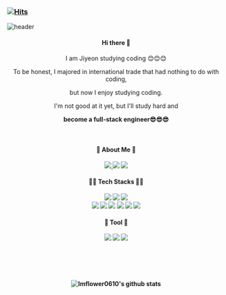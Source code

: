 ### [![Hits](https://hits.seeyoufarm.com/api/count/incr/badge.svg?url=https%3A%2F%2Fgithub.com%2FImflower0610%2Fhit-counter&count_bg=%23E0F5B1&title_bg=%239EC62A&icon=waze.svg&icon_color=%23FFFFFF&title=hits&edge_flat=false)](https://hits.seeyoufarm.com)

![header](https://capsule-render.vercel.app/api?type=egg&color=auto&height=300&section=header&text=Jiyeon's%20Coding%20Diary&fontSize=40&)


<div align=center>


#### Hi there 👋

I am Jiyeon studying coding 😊😊😊 

To be honest, I majored in international trade that had nothing to do with coding, 

but now I enjoy studying coding.

I'm not good at it yet, but I'll study hard and 

<b>become a full-stack engineer😎😎😎<b>
<br><br><br>

#### 🌼 About Me 🌼
<div>
<a href="https://www.instagram.com/imflower0610/" target="_blank">
<img src="https://img.shields.io/badge/Instagram-E4405F?style=flat-squre&logo=Instagram&logoColor=white">

<a href="https://imflower0610.blogspot.com/" target="_blank">
<img src="https://img.shields.io/badge/Blogger-FF5722?style=flat-squre&logo=Blogger&logoColor=white"/></a>

<a href="https://www.facebook.com/profile.php?id=100086569026206" target="_blank">
<img src="https://img.shields.io/badge/Facebook-1877F2?style=flat-squre&logo=Facebook&logoColor=white"/></a>
</div>



#### 🌼🌼 Tech Stacks 🌼🌼
<div>
<img src="https://img.shields.io/badge/JavaScript-F7DF1E?style=for-the-badge&logo=JavaScript&logoColor=white"/></a>
<img src="https://img.shields.io/badge/css3-1572B6?style=for-the-badge&logo=css3&logoColor=white"/></a>
<img src="https://img.shields.io/badge/HTML5-E34F26?style=for-the-badge&logo=HTML5&logoColor=white"/></a>
</div>

<div>
<img src="https://img.shields.io/badge/MySQL-4169E1?style=for-the-badge&logo=MySQL&logoColor=white"/></a>
<img src="https://img.shields.io/badge/Spring-6DB33F?style=for-the-badge&logo=Spring&logoColor=white"/></a>
<img src="https://img.shields.io/badge/Java-1877F2?style=for-the-badge&logo=Java&logoColor=white"/></a>
<img src="https://img.shields.io/badge/c-A8B9CC?style=for-the-badge&logo=c&logoColor=white"/></a>
<img src="https://img.shields.io/badge/c++-00599C?style=for-the-badge&logo=c++&logoColor=white"/></a>
<img src="https://img.shields.io/badge/Python-3776AB?style=for-the-badge&logo=Python&logoColor=white"/></a>
</div>



#### 🌷 Tool 🌷
<img src="https://img.shields.io/badge/Visual Studio Code-007ACC?style=flat-squre&logo=Visual Studio Code&logoColor=white"/></a>
<img src="https://img.shields.io/badge/Visual Studio-5C2D91?style=flat-squre&logo=Visual Studio &logoColor=white"/></a>
<img src="https://img.shields.io/badge/Eclipse IDE-2C2255?style=flat-squre&logo=Eclipse IDE&logoColor=white"/></a>

### 
</div>

<br><br><br>

<div align = center>

![Imflower0610's github stats](https://github-readme-stats.vercel.app/api?username=Imflower0610&show_icons=true)



</div>





<!--
**Imflower0610/Imflower0610** is a ✨ _special_ ✨ repository because its `README.md` (this file) appears on your GitHub profile.

Here are some ideas to get you started:
[![Top Langs](https://github-readme-stats.vercel.app/api/top-langs/?username=Imflower0610&layout=compact)](https://github.com/Imflower0610/github-readme-stats) 


- 🔭 I’m currently working on ...
- 🌱 I’m currently learning ...
- 👯 I’m looking to collaborate on ...
- 🤔 I’m looking for help with ...
- 💬 Ask me about ...
- 📫 How to reach me: ...
- 😄 Pronouns: ...
- ⚡ Fun fact: ...
-->
